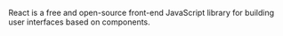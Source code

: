React is a free and open-source front-end JavaScript library for building user interfaces based on components.